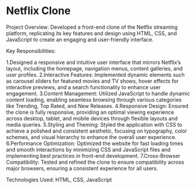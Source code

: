 # Netflix Clone

Project Overview:
Developed a front-end clone of the Netflix streaming platform, replicating its key features and design using HTML, CSS, and JavaScript to create an engaging and user-friendly interface.

Key Responsibilities:

1.Designed a responsive and intuitive user interface that mirrors Netflix’s layout, including the homepage, navigation menus, content galleries, and user profiles.
2.Interactive Features: Implemented dynamic elements such as carousel sliders for featured movies and TV shows, hover effects for interactive previews, and a search functionality to enhance user engagement.
3.Content Management: Utilized JavaScript to handle dynamic content loading, enabling seamless browsing through various categories like Trending, Top Rated, and New Releases.
4.Responsive Design: Ensured the clone is fully responsive, providing an optimal viewing experience across desktop, tablet, and mobile devices through flexible layouts and media queries.
5.Styling and Theming: Styled the application with CSS to achieve a polished and consistent aesthetic, focusing on typography, color schemes, and visual hierarchy to enhance the overall user experience.
6.Performance Optimization: Optimized the website for fast loading times and smooth interactions by minimizing CSS and JavaScript files and implementing best practices in front-end development.
7.Cross-Browser Compatibility: Tested and refined the clone to ensure compatibility across major browsers, ensuring a consistent experience for all users.

Technologies Used:
HTML, CSS, JavaScript
